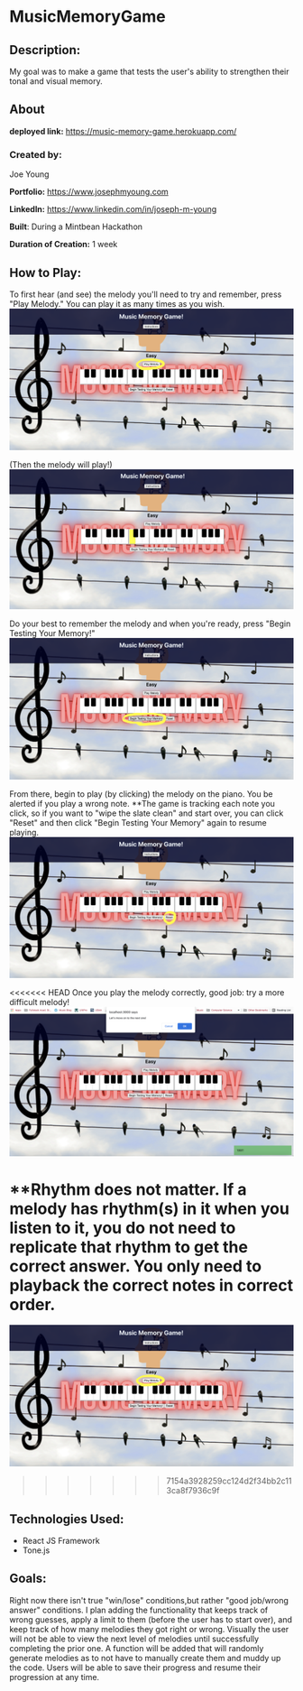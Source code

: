 # MusicMemoryGame

## Description:

My goal was to make a game that tests the user's ability to strengthen their tonal and visual memory.

## About

**deployed link:** https://music-memory-game.herokuapp.com/

### **Created by:**

Joe Young

**Portfolio:** https://www.josephmyoung.com

**LinkedIn:** https://www.linkedin.com/in/joseph-m-young

**Built**: During a Mintbean Hackathon

**Duration of Creation:** 1 week

## How to Play:

To first hear (and see) the melody you'll need to try and remember, press "Play Melody." You can play it as many times as you wish.
![PlayMelody](src/images/Play-Melody.png)

(Then the melody will play!)
![PlayMelody](src/images/Melody-is-played.png)

Do your best to remember the melody and when you're ready, press "Begin Testing Your Memory!"
![PlayMelody](src/images/Begin-Testing-Your-Memory.png)

From there, begin to play (by clicking) the melody on the piano. You be alerted if you play a wrong note.
\*\*The game is tracking each note you click, so if you want to "wipe the slate clean" and start over, you can click "Reset" and then click "Begin Testing Your Memory" again to resume playing.
![PlayMelody](src/images/Reset.png)

<<<<<<< HEAD
Once you play the melody correctly, good job: try a more difficult melody!
![PlayMelody](src/images/Yay!-Move-on.png)

\*\*Rhythm does not matter. If a melody has rhythm(s) in it when you listen to it, you do not need to replicate that rhythm to get the correct answer. You only need to playback the correct notes in correct order.
=======
![Play Melody](src/images/Play-Melody.png)
>>>>>>> 7154a3928259cc124d2f34bb2c113ca8f7936c9f

## **Technologies Used:**

- React JS Framework
- Tone.js

## Goals:

Right now there isn't true "win/lose" conditions,but rather "good job/wrong answer" conditions. I plan adding the functionality that keeps track of wrong guesses, apply a limit to them (before the user has to start over), and keep track of how many melodies they got right or wrong.
Visually the user will not be able to view the next level of melodies until successfully completing the prior one. A function will be added that will randomly generate melodies as to not have to manually create them and muddy up the code.
Users will be able to save their progress and resume their progression at any time.
